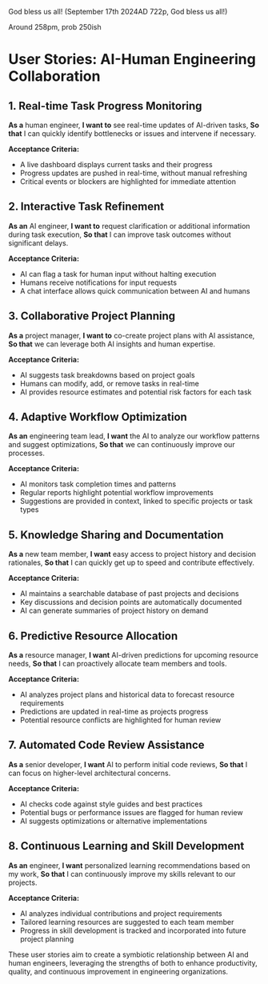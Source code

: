 God bless us all!
(September 17th 2024AD 722p, God bless us all!)


Around 258pm, prob 250ish
# User Stories: AI-Human Engineering Collaboration

## 1. Real-time Task Progress Monitoring

**As a** human engineer,
**I want to** see real-time updates of AI-driven tasks,
**So that** I can quickly identify bottlenecks or issues and intervene if necessary.

**Acceptance Criteria:**
- A live dashboard displays current tasks and their progress
- Progress updates are pushed in real-time, without manual refreshing
- Critical events or blockers are highlighted for immediate attention

## 2. Interactive Task Refinement

**As an** AI engineer,
**I want to** request clarification or additional information during task execution,
**So that** I can improve task outcomes without significant delays.

**Acceptance Criteria:**
- AI can flag a task for human input without halting execution
- Humans receive notifications for input requests
- A chat interface allows quick communication between AI and humans

## 3. Collaborative Project Planning

**As a** project manager,
**I want to** co-create project plans with AI assistance,
**So that** we can leverage both AI insights and human expertise.

**Acceptance Criteria:**
- AI suggests task breakdowns based on project goals
- Humans can modify, add, or remove tasks in real-time
- AI provides resource estimates and potential risk factors for each task

## 4. Adaptive Workflow Optimization

**As an** engineering team lead,
**I want** the AI to analyze our workflow patterns and suggest optimizations,
**So that** we can continuously improve our processes.

**Acceptance Criteria:**
- AI monitors task completion times and patterns
- Regular reports highlight potential workflow improvements
- Suggestions are provided in context, linked to specific projects or task types

## 5. Knowledge Sharing and Documentation

**As a** new team member,
**I want** easy access to project history and decision rationales,
**So that** I can quickly get up to speed and contribute effectively.

**Acceptance Criteria:**
- AI maintains a searchable database of past projects and decisions
- Key discussions and decision points are automatically documented
- AI can generate summaries of project history on demand

## 6. Predictive Resource Allocation

**As a** resource manager,
**I want** AI-driven predictions for upcoming resource needs,
**So that** I can proactively allocate team members and tools.

**Acceptance Criteria:**
- AI analyzes project plans and historical data to forecast resource requirements
- Predictions are updated in real-time as projects progress
- Potential resource conflicts are highlighted for human review

## 7. Automated Code Review Assistance

**As a** senior developer,
**I want** AI to perform initial code reviews,
**So that** I can focus on higher-level architectural concerns.

**Acceptance Criteria:**
- AI checks code against style guides and best practices
- Potential bugs or performance issues are flagged for human review
- AI suggests optimizations or alternative implementations

## 8. Continuous Learning and Skill Development

**As an** engineer,
**I want** personalized learning recommendations based on my work,
**So that** I can continuously improve my skills relevant to our projects.

**Acceptance Criteria:**
- AI analyzes individual contributions and project requirements
- Tailored learning resources are suggested to each team member
- Progress in skill development is tracked and incorporated into future project planning

These user stories aim to create a symbiotic relationship between AI and human engineers, leveraging the strengths of both to enhance productivity, quality, and continuous improvement in engineering organizations.
